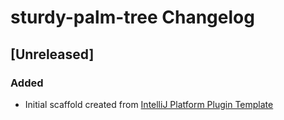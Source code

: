 <!-- Keep a Changelog guide -> https://keepachangelog.com -->

# sturdy-palm-tree Changelog

## [Unreleased]
### Added
- Initial scaffold created from [IntelliJ Platform Plugin Template](https://github.com/JetBrains/intellij-platform-plugin-template)

